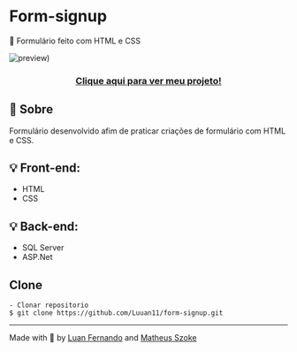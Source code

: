 # Form-signup
📜 Formulário feito com HTML e CSS 

![preview)](https://user-images.githubusercontent.com/79935555/200899632-ff56c6bc-cfed-4e9b-a33a-dfbb559eb88f.png)

### <p align="center"> <a href="https://luuan11.github.io/form-signup/">Clique aqui para ver meu projeto!</a> </p>

## 💬 Sobre
Formulário desenvolvido afim de praticar criações de formulário com HTML e CSS.

## 💡 Front-end:
- HTML
- CSS

## 💡 Back-end:
- SQL Server
- ASP.Net

 
## Clone

    - Clonar repositorio 
    $ git clone https://github.com/Luuan11/form-signup.git 

---
Made with 💜 by [Luan Fernando](https://www.linkedin.com/in/luan-fernando/) and [Matheus Szoke](https://github.com/MathSzoke)
